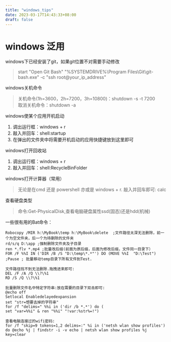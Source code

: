 ```yaml
---
title: "windows_tips"
date: 2023-03-17T14:43:33+08:00
draft: false
---
```

# windows 泛用

windows下已经安装了git，如果git位置不对需要手动修改   
> start "Open Git Bash" "%SYSTEMDRIVE%\Program Files\Git\git-bash.exe" -c "ssh root@your_ip_address"

windows关机命令
> 关机命令(1h=3600，2h=7200，3h=10800)：shutdown -s -t 7200   
> 取消关机命令：shutdown -a

windows使某个应用开机启动
1. 调出运行框：windows + r 
2. 敲入并回车：shell:startup 
3. 在弹出的文件夹中将需要开机启动的应用快捷键放到这里即可

windows打开回收站
1. 调出运行框：windows + r 
2. 敲入并回车：shell:RecycleBinFolder

windows打开计算器（常用）
> 无论是在cmd 还是 powershell 亦或是 windows + r. 敲入并回车即可: calc   

查看硬盘类型
>命令:Get-PhysicalDisk,查看电脑硬盘属性ssd(固态)还是hdd(机械)

一些很有用的Bat命令：
```
Robocopy /MIR h:\MyBook\temp h:\MyBook\delete  ;文件路径太深无法删除，前一个为空文件夹，后一个为待删除的文件夹 
rd/s/q D:\app ;强制删除文件夹及子目录
ren *.flv *.mp4 ;批量改后缀(前面为原后缀，后面为修改后缀，文件同一目录下） 
FOR /F %%I IN ('DIR /B /S "D:\temp\*.*"') DO (MOVE %%I  "D:\Test") ;Pause ; 批量移动temp目录下所有文件到Test.   

文件路径找不到无法删除.拖拽进来即可:
DEL /F /A /Q \\?\%1
RD /S /Q \\?\%1

批量删除文件名中特定字符串:放在需要的目录下双击即可:
@echo off
Setlocal Enabledelayedexpansion
set "str=想要去掉的字符串"
for /f "delims=" %%i in ('dir /b *.*') do (
set "var=%%i" & ren "%%i" "!var:%str%=!")

查看电脑连接过的wifi密码:
for /f "skip=9 tokens=1,2 delims=:" %i in ('netsh wlan show profiles') do @echo %j | findstr -i -v echo | netsh wlan show profiles %j key=clear
```
